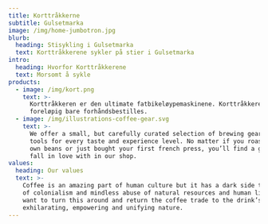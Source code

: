 ```yaml
---
title: Korttråkkerne
subtitle: Gulsetmarka
image: /img/home-jumbotron.jpg
blurb:
  heading: Stisykling i Gulsetmarka
  text: Korttråkkerene sykler på stier i Gulsetmarka
intro:
  heading: Hvorfor Korttråkkerene
  text: Morsomt å sykle
products:
  - image: /img/kort.png
    text: >-
      Korttråkkeren er den ultimate fatbikeløypemaskinene. Korttråkkeren kan
      foreløpig bare forhåndsbestilles. 
  - image: /img/illustrations-coffee-gear.svg
    text: >-
      We offer a small, but carefully curated selection of brewing gear and
      tools for every taste and experience level. No matter if you roast your
      own beans or just bought your first french press, you’ll find a gadget to
      fall in love with in our shop.
values:
  heading: Our values
  text: >-
    Coffee is an amazing part of human culture but it has a dark side too – one
    of colonialism and mindless abuse of natural resources and human lives. We
    want to turn this around and return the coffee trade to the drink’s
    exhilarating, empowering and unifying nature.
---
```


